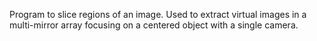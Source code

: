 Program to slice regions of an image.
Used to extract virtual images in a multi-mirror array focusing on a centered object with a single camera.